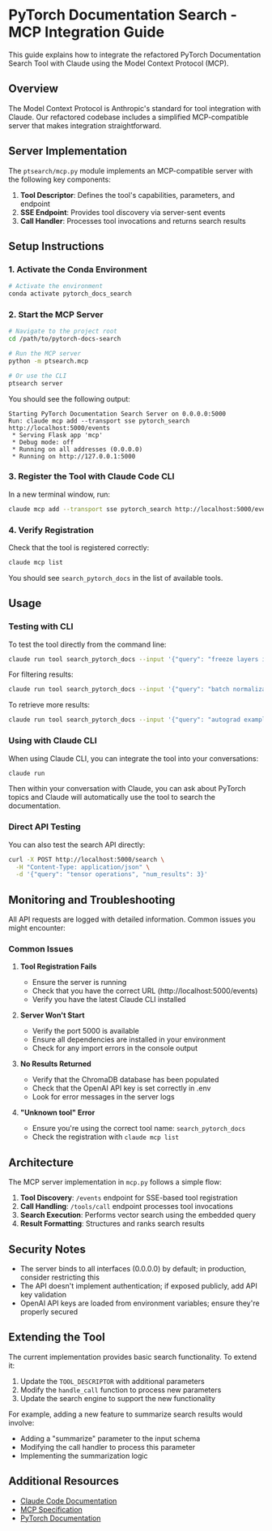 # PyTorch Documentation Search - MCP Integration Guide

This guide explains how to integrate the refactored PyTorch Documentation Search Tool with Claude using the Model Context Protocol (MCP).

## Overview

The Model Context Protocol is Anthropic's standard for tool integration with Claude. Our refactored codebase includes a simplified MCP-compatible server that makes integration straightforward.

## Server Implementation

The `ptsearch/mcp.py` module implements an MCP-compatible server with the following key components:

1. **Tool Descriptor**: Defines the tool's capabilities, parameters, and endpoint
2. **SSE Endpoint**: Provides tool discovery via server-sent events
3. **Call Handler**: Processes tool invocations and returns search results

## Setup Instructions

### 1. Activate the Conda Environment

```bash
# Activate the environment
conda activate pytorch_docs_search
```

### 2. Start the MCP Server

```bash
# Navigate to the project root
cd /path/to/pytorch-docs-search

# Run the MCP server 
python -m ptsearch.mcp

# Or use the CLI
ptsearch server
```

You should see the following output:
```
Starting PyTorch Documentation Search Server on 0.0.0.0:5000
Run: claude mcp add --transport sse pytorch_search http://localhost:5000/events
 * Serving Flask app 'mcp'
 * Debug mode: off
 * Running on all addresses (0.0.0.0)
 * Running on http://127.0.0.1:5000
```

### 3. Register the Tool with Claude Code CLI

In a new terminal window, run:

```bash
claude mcp add --transport sse pytorch_search http://localhost:5000/events
```

### 4. Verify Registration

Check that the tool is registered correctly:

```bash
claude mcp list
```

You should see `search_pytorch_docs` in the list of available tools.

## Usage

### Testing with CLI

To test the tool directly from the command line:

```bash
claude run tool search_pytorch_docs --input '{"query": "freeze layers in PyTorch"}'
```

For filtering results:

```bash
claude run tool search_pytorch_docs --input '{"query": "batch normalization", "filter": "code"}'
```

To retrieve more results:

```bash
claude run tool search_pytorch_docs --input '{"query": "autograd example", "num_results": 10}'
```

### Using with Claude CLI

When using Claude CLI, you can integrate the tool into your conversations:

```bash
claude run
```

Then within your conversation with Claude, you can ask about PyTorch topics and Claude will automatically use the tool to search the documentation.

### Direct API Testing

You can also test the search API directly:

```bash
curl -X POST http://localhost:5000/search \
  -H "Content-Type: application/json" \
  -d '{"query": "tensor operations", "num_results": 3}'
```

## Monitoring and Troubleshooting

All API requests are logged with detailed information. Common issues you might encounter:

### Common Issues

1. **Tool Registration Fails**
   - Ensure the server is running
   - Check that you have the correct URL (http://localhost:5000/events)
   - Verify you have the latest Claude CLI installed

2. **Server Won't Start**
   - Verify the port 5000 is available
   - Ensure all dependencies are installed in your environment
   - Check for any import errors in the console output

3. **No Results Returned**
   - Verify that the ChromaDB database has been populated
   - Check that the OpenAI API key is set correctly in .env
   - Look for error messages in the server logs

4. **"Unknown tool" Error**
   - Ensure you're using the correct tool name: `search_pytorch_docs`
   - Check the registration with `claude mcp list`

## Architecture

The MCP server implementation in `mcp.py` follows a simple flow:

1. **Tool Discovery**: `/events` endpoint for SSE-based tool registration
2. **Call Handling**: `/tools/call` endpoint processes tool invocations
3. **Search Execution**: Performs vector search using the embedded query
4. **Result Formatting**: Structures and ranks search results

## Security Notes

- The server binds to all interfaces (0.0.0.0) by default; in production, consider restricting this
- The API doesn't implement authentication; if exposed publicly, add API key validation
- OpenAI API keys are loaded from environment variables; ensure they're properly secured

## Extending the Tool

The current implementation provides basic search functionality. To extend it:

1. Update the `TOOL_DESCRIPTOR` with additional parameters
2. Modify the `handle_call` function to process new parameters
3. Update the search engine to support the new functionality

For example, adding a new feature to summarize search results would involve:
- Adding a "summarize" parameter to the input schema
- Modifying the call handler to process this parameter
- Implementing the summarization logic

## Additional Resources

- [Claude Code Documentation](https://docs.anthropic.com/en/docs/agents-and-tools/claude-code/overview)
- [MCP Specification](https://docs.anthropic.com/en/docs/agents-and-tools/claude-agents-mcp-101)
- [PyTorch Documentation](https://pytorch.org/docs/stable/index.html)